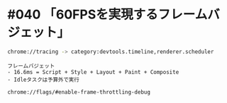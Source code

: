# #040 「60FPSを実現するフレームバジェット」

```bash
chrome://tracing -> category:devtools.timeline,renderer.scheduler
```

```text
フレームバジェット
- 16.6ms = Script + Style + Layout + Paint + Composite
- Idleタスクは予算外で実行
```

```bash
chrome://flags/#enable-frame-throttling-debug
```

